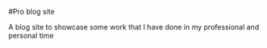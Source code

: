 #Pro blog site

A blog site to showcase some work that I have done in my professional and personal time
